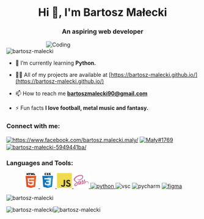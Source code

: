 <h1 align="center">Hi 👋, I'm Bartosz Małecki</h1>
<h3 align="center">An aspiring web developer</h3>
<img align="right" alt="Coding" width="400" src="https://camo.githubusercontent.com/cae12fddd9d6982901d82580bdf321d81fb299141098ca1c2d4891870827bf17/68747470733a2f2f6d69726f2e6d656469756d2e636f6d2f6d61782f313336302f302a37513379765349765f7430696f4a2d5a2e676966">

<p align="left"> <img src="https://komarev.com/ghpvc/?username=bartosz-malecki&label=Profile%20views&color=0e75b6&style=flat" alt="bartosz-malecki" /> </p>

- 🌱 I’m currently learning **Python.**

- 👨‍💻 All of my projects are available at [https://bartosz-malecki.github.io/](https://bartosz-malecki.github.io/)

- 📫 How to reach me **bartoszmalecki90@gmail.com**

- ⚡ Fun facts **I love football, metal music and fantasy.**

<h3 align="left">Connect with me:</h3>
<p align="left">
<a href="https://fb.com/bartosz.malecki.maly/" target="blank"><img align="center" src="https://raw.githubusercontent.com/rahuldkjain/github-profile-readme-generator/master/src/images/icons/Social/facebook.svg" alt="https://www.facebook.com/bartosz.malecki.maly/" height="30" width="40" /></a>
<a href="https://discord.gg/Mały#1769" target="blank"><img align="center" src="https://raw.githubusercontent.com/rahuldkjain/github-profile-readme-generator/master/src/images/icons/Social/discord.svg" alt="Mały#1769" height="30" width="40" /></a>
  <a href="https://linkedin.com/in/bartosz-małecki-5949441ba/" target="blank"><img align="center" src="https://raw.githubusercontent.com/rahuldkjain/github-profile-readme-generator/master/src/images/icons/Social/linked-in-alt.svg" alt="bartosz-małecki-5949441ba/" height="30" width="40" /></a>
</p>

<h3 align="left">Languages and Tools:</h3>
<p align="center"> <a href="https://www.w3.org/html/" target="_blank" rel="noreferrer"> <img src="https://raw.githubusercontent.com/devicons/devicon/master/icons/html5/html5-original-wordmark.svg" alt="html5" width="40" height="40"/> </a> <a href="https://www.w3schools.com/css/" target="_blank" rel="noreferrer"> <img src="https://raw.githubusercontent.com/devicons/devicon/master/icons/css3/css3-original-wordmark.svg" alt="css3" width="40" height="40"/> </a>  <a href="https://developer.mozilla.org/en-US/docs/Web/JavaScript" target="_blank" rel="noreferrer"> <img src="https://raw.githubusercontent.com/devicons/devicon/master/icons/javascript/javascript-original.svg" alt="javascript" width="40" height="40"/> </a> <a href="https://sass-lang.com" target="_blank" rel="noreferrer"> <img src="https://raw.githubusercontent.com/devicons/devicon/master/icons/sass/sass-original.svg" alt="sass" width="40" height="40"/> </a> <a href="https://www.w3.org/html/" target="_blank" rel="noreferrer"> <img src="https://upload.wikimedia.org/wikipedia/commons/thumb/c/c3/Python-logo-notext.svg/1869px-Python-logo-notext.svg.png" alt="python" width="40" height="40"/> </a> <a>  <img src="https://upload.wikimedia.org/wikipedia/commons/2/2d/Visual_Studio_Code_1.18_icon.svg" alt="vsc" width="40" height="40"/> </a> <a>  <img src="https://upload.wikimedia.org/wikipedia/commons/thumb/1/1d/PyCharm_Icon.svg/1200px-PyCharm_Icon.svg.png" alt="pycharm" width="40" height="40"/> </a> <a href="https://www.figma.com/" target="_blank" rel="noreferrer"> <img src="https://www.vectorlogo.zone/logos/figma/figma-icon.svg" alt="figma" width="40" height="40"/> </a> </p>

<p>&nbsp;<img align="left" src="https://github-readme-stats.vercel.app/api?username=bartosz-malecki&show_icons=true&locale=en" alt="bartosz-malecki" /></p>

<p><img align="left" src="https://github-readme-streak-stats.herokuapp.com/?user=bartosz-malecki&" alt="bartosz-malecki" /></p>

<p><img align="left" src="https://github-readme-stats.vercel.app/api/top-langs?username=bartosz-malecki&show_icons=true&locale=en&layout=compact" alt="bartosz-malecki" /></p>
